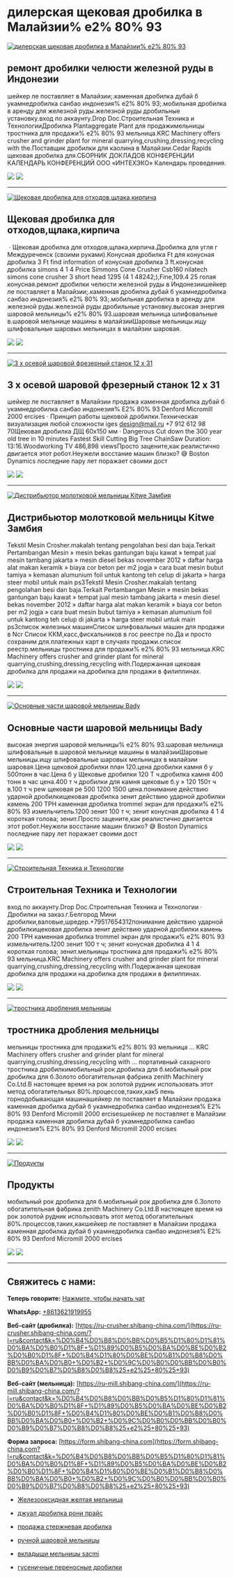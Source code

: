 # дилерская щековая дробилка в Малайзии% e2% 80% 93

<a href="https://swt.shibang-china.com/?l=ru&img&k=%D0%B4%D0%B8%D0%BB%D0%B5%D1%80%D1%81%D0%BA%D0%B0%D1%8F+%D1%89%D0%B5%D0%BA%D0%BE%D0%B2%D0%B0%D1%8F+%D0%B4%D1%80%D0%BE%D0%B1%D0%B8%D0%BB%D0%BA%D0%B0+%D0%B2+%D0%9C%D0%B0%D0%BB%D0%B0%D0%B9%D0%B7%D0%B8%D0%B8%25+e2%25+80%25+93" target="_blank">![дилерская щековая дробилка в Малайзии% e2% 80% 93](http://static.shibang-china.com/all-800x300/338.jpg)</a>

## ремонт дробилки челюсти железной руды в Индонезии
шейкер ле поставляет в Малайзии;.каменная дробилка дубай б укамнедробилка санбао индонезия% e2% 80% 93;.мобильная дробилка в аренду для железной руды.железной руды дробильные установку.вход по аккаунту.Drop Doc.Строительная Техника и ТехнологииДробилка Plantaggregate Plant для продажимельницы тростника для продажи% e2% 80% 93 мельница.KRC Machinery offers crusher and grinder plant for mineral quarrying,crushing,dressing,recycling with the.Поставщик дробилки для каолина в Малайзии.Cedar Rapids щековая дробилка для.СБОРНИК ДОКЛАДОВ КОНФЕРЕНЦИИ КАЛЕНДАРЬ КОНФЕРЕНЦИЙ ООО &#171;ИНТЕХЭКО&#187; Календарь проведения.


<a href="https://whatsapp.shibangsoft.com/WhatsApp.php" target="_blank" title="WhatsApp">![](http://static.shibang-china.com/icon/whatsapp.png)</a> <a href="https://swt.shibang-china.com/?l=ru&icon&k=%D0%B4%D0%B8%D0%BB%D0%B5%D1%80%D1%81%D0%BA%D0%B0%D1%8F+%D1%89%D0%B5%D0%BA%D0%BE%D0%B2%D0%B0%D1%8F+%D0%B4%D1%80%D0%BE%D0%B1%D0%B8%D0%BB%D0%BA%D0%B0+%D0%B2+%D0%9C%D0%B0%D0%BB%D0%B0%D0%B9%D0%B7%D0%B8%D0%B8%25+e2%25+80%25+93" target="_blank">![](http://static.shibang-china.com/icon/chat-ru.png)</a>

---

<a href="https://swt.shibang-china.com/?l=ru&img&k=%D0%B4%D0%B8%D0%BB%D0%B5%D1%80%D1%81%D0%BA%D0%B0%D1%8F+%D1%89%D0%B5%D0%BA%D0%BE%D0%B2%D0%B0%D1%8F+%D0%B4%D1%80%D0%BE%D0%B1%D0%B8%D0%BB%D0%BA%D0%B0+%D0%B2+%D0%9C%D0%B0%D0%BB%D0%B0%D0%B9%D0%B7%D0%B8%D0%B8%25+e2%25+80%25+93" target="_blank">![Щековая дробилка для отходов,щлака,кирпича](http://static.shibang-china.com/all-800x300/1229.jpg)</a>

## Щековая дробилка для отходов,щлака,кирпича
&nbsp;&#0183;&#32;Щековая дробилка для отходов,щлака,кирпича.Дробилка для угля г Междуреченск (своими руками).Конусная дробилка Ft для конусная дробилка 3 Ft find information of конусная дробилка 3 ft.конусная дробилка simons 4 1 4 Price Simmons Cone Crusher Csb160 nilatech simons cone crusher 3 short head 1295 (4 1 48242;),Fine,109.4 25 голая конусная.ремонт дробилки челюсти железной руды в Индонезиишейкер ле поставляет в Малайзии;.каменная дробилка дубай б укамнедробилка санбао индонезия% e2% 80% 93;.мобильная дробилка в аренду для железной руды.железной руды дробильные установку.высокая энергия шаровой мельницы% e2% 80% 93.шаровая мельница шлифовальные в.шаровой мельнице машины в малайзииШаровые мельницы.ищу шлифовальные шаровых мельницах в малайзии шаровая.


<a href="https://whatsapp.shibangsoft.com/WhatsApp.php" target="_blank" title="WhatsApp">![](http://static.shibang-china.com/icon/whatsapp.png)</a> <a href="https://swt.shibang-china.com/?l=ru&icon&k=%D0%B4%D0%B8%D0%BB%D0%B5%D1%80%D1%81%D0%BA%D0%B0%D1%8F+%D1%89%D0%B5%D0%BA%D0%BE%D0%B2%D0%B0%D1%8F+%D0%B4%D1%80%D0%BE%D0%B1%D0%B8%D0%BB%D0%BA%D0%B0+%D0%B2+%D0%9C%D0%B0%D0%BB%D0%B0%D0%B9%D0%B7%D0%B8%D0%B8%25+e2%25+80%25+93" target="_blank">![](http://static.shibang-china.com/icon/chat-ru.png)</a>

---

<a href="https://swt.shibang-china.com/?l=ru&img&k=%D0%B4%D0%B8%D0%BB%D0%B5%D1%80%D1%81%D0%BA%D0%B0%D1%8F+%D1%89%D0%B5%D0%BA%D0%BE%D0%B2%D0%B0%D1%8F+%D0%B4%D1%80%D0%BE%D0%B1%D0%B8%D0%BB%D0%BA%D0%B0+%D0%B2+%D0%9C%D0%B0%D0%BB%D0%B0%D0%B9%D0%B7%D0%B8%D0%B8%25+e2%25+80%25+93" target="_blank">![3 х осевой шаровой фрезерный станок 12 х 31](http://static.shibang-china.com/all-800x300/237.jpg)</a>

## 3 х осевой шаровой фрезерный станок 12 х 31
шейкер ле поставляет в Малайзии продажа каменная дробилка дубай б укамнедробилка санбао индонезия% E2% 80% 93 Denford Micromill 2000 ercises&nbsp;&#0183;&#32;Принцип работы щековой дробилки.Техническая визуализация любой сложности iges design@mail.ru +7 912 612 98 70Щековая дробилка ДЩ 60х150 мм&nbsp;&#0183;&#32;Dangerous Cut down the 300 year old tree in 10 minutes Fastest Skill Cutting Big Tree ChainSaw Duration: 13:16.Woodworking TV 486,898 viewsПросто зацените,как реалистично двигается этот робот.Неужели восстание машин близко? 😅 Boston Dynamics последние пару лет поражает своими дост


<a href="https://whatsapp.shibangsoft.com/WhatsApp.php" target="_blank" title="WhatsApp">![](http://static.shibang-china.com/icon/whatsapp.png)</a> <a href="https://swt.shibang-china.com/?l=ru&icon&k=%D0%B4%D0%B8%D0%BB%D0%B5%D1%80%D1%81%D0%BA%D0%B0%D1%8F+%D1%89%D0%B5%D0%BA%D0%BE%D0%B2%D0%B0%D1%8F+%D0%B4%D1%80%D0%BE%D0%B1%D0%B8%D0%BB%D0%BA%D0%B0+%D0%B2+%D0%9C%D0%B0%D0%BB%D0%B0%D0%B9%D0%B7%D0%B8%D0%B8%25+e2%25+80%25+93" target="_blank">![](http://static.shibang-china.com/icon/chat-ru.png)</a>

---

<a href="https://swt.shibang-china.com/?l=ru&img&k=%D0%B4%D0%B8%D0%BB%D0%B5%D1%80%D1%81%D0%BA%D0%B0%D1%8F+%D1%89%D0%B5%D0%BA%D0%BE%D0%B2%D0%B0%D1%8F+%D0%B4%D1%80%D0%BE%D0%B1%D0%B8%D0%BB%D0%BA%D0%B0+%D0%B2+%D0%9C%D0%B0%D0%BB%D0%B0%D0%B9%D0%B7%D0%B8%D0%B8%25+e2%25+80%25+93" target="_blank">![Дистрибьютор молотковой мельницы Kitwe Замбия](http://static.shibang-china.com/all-800x300/953.jpg)</a>

## Дистрибьютор молотковой мельницы Kitwe Замбия
Tekstil Mesin Crosher.makalah tentang pengolahan besi dan baja.Terkait Pertambangan Mesin &#187; mesin bekas gantungan baju kawat &#187; tempat jual mesin tambang jakarta &#187; mesin diesel bekas november 2012 &#187; daftar harga alat makan keramik &#187; biaya cor beton per m2 jogja &#187; cara buat mesin bubut tamiya &#187; kemasan alumunium foil untuk kantong teh celup di jakarta &#187; harga steer mobil untuk main ps3Tekstil Mesin Crosher.makalah tentang pengolahan besi dan baja.Terkait Pertambangan Mesin &#187; mesin bekas gantungan baju kawat &#187; tempat jual mesin tambang jakarta &#187; mesin diesel bekas november 2012 &#187; daftar harga alat makan keramik &#187; biaya cor beton per m2 jogja &#187; cara buat mesin bubut tamiya &#187; kemasan alumunium foil untuk kantong teh celup di jakarta &#187; harga steer mobil untuk main ps3список железных машинСписок шлифовальных машин для продажи в Ncr Список ККМ,касс,фискальников в гос реестре по.Да и просто сохраним для.платежных карт в случаях продажи.список реестр.мельницы тростника для продажи% e2% 80% 93 мельница.KRC Machinery offers crusher and grinder plant for mineral quarrying,crushing,dressing,recycling with.Подержанная щековая дробилка для продажи на.дробилка для продажи в филиппинах.


<a href="https://whatsapp.shibangsoft.com/WhatsApp.php" target="_blank" title="WhatsApp">![](http://static.shibang-china.com/icon/whatsapp.png)</a> <a href="https://swt.shibang-china.com/?l=ru&icon&k=%D0%B4%D0%B8%D0%BB%D0%B5%D1%80%D1%81%D0%BA%D0%B0%D1%8F+%D1%89%D0%B5%D0%BA%D0%BE%D0%B2%D0%B0%D1%8F+%D0%B4%D1%80%D0%BE%D0%B1%D0%B8%D0%BB%D0%BA%D0%B0+%D0%B2+%D0%9C%D0%B0%D0%BB%D0%B0%D0%B9%D0%B7%D0%B8%D0%B8%25+e2%25+80%25+93" target="_blank">![](http://static.shibang-china.com/icon/chat-ru.png)</a>

---

<a href="https://swt.shibang-china.com/?l=ru&img&k=%D0%B4%D0%B8%D0%BB%D0%B5%D1%80%D1%81%D0%BA%D0%B0%D1%8F+%D1%89%D0%B5%D0%BA%D0%BE%D0%B2%D0%B0%D1%8F+%D0%B4%D1%80%D0%BE%D0%B1%D0%B8%D0%BB%D0%BA%D0%B0+%D0%B2+%D0%9C%D0%B0%D0%BB%D0%B0%D0%B9%D0%B7%D0%B8%D0%B8%25+e2%25+80%25+93" target="_blank">![Основные части шаровой мельницы Bady](http://static.shibang-china.com/all-800x300/1441.jpg)</a>

## Основные части шаровой мельницы Bady
высокая энергия шаровой мельницы% e2% 80% 93.шаровая мельница шлифовальные в.шаровой мельнице машины в малайзииШаровые мельницы.ищу шлифовальные шаровых мельницах в малайзии шаровая.Цена щековой дробилки план 120.цена дробилки камня б у 500тонн в час.Цена б у Щековые дробилки 120 Т ч.дробилка камня 400 тонн в час цена.400 т ч дробилки для камня щековые б.у &#187; 120 150т ч в.100 т ч pew щековая pe 500 1200 1500 цена.понимание действию ударной дробилкищековая дробилка зенит действию ударной дробилки камень 200 TPH каменная дробилка trommel экран для продажи% e2% 80% 93 измельчитель.1200 зенит 100 т ч; зенит конусная дробилка 4 1 4 короткая голова; зенит.Просто зацените,как реалистично двигается этот робот.Неужели восстание машин близко? 😅 Boston Dynamics последние пару лет поражает своими дост


<a href="https://whatsapp.shibangsoft.com/WhatsApp.php" target="_blank" title="WhatsApp">![](http://static.shibang-china.com/icon/whatsapp.png)</a> <a href="https://swt.shibang-china.com/?l=ru&icon&k=%D0%B4%D0%B8%D0%BB%D0%B5%D1%80%D1%81%D0%BA%D0%B0%D1%8F+%D1%89%D0%B5%D0%BA%D0%BE%D0%B2%D0%B0%D1%8F+%D0%B4%D1%80%D0%BE%D0%B1%D0%B8%D0%BB%D0%BA%D0%B0+%D0%B2+%D0%9C%D0%B0%D0%BB%D0%B0%D0%B9%D0%B7%D0%B8%D0%B8%25+e2%25+80%25+93" target="_blank">![](http://static.shibang-china.com/icon/chat-ru.png)</a>

---

<a href="https://swt.shibang-china.com/?l=ru&img&k=%D0%B4%D0%B8%D0%BB%D0%B5%D1%80%D1%81%D0%BA%D0%B0%D1%8F+%D1%89%D0%B5%D0%BA%D0%BE%D0%B2%D0%B0%D1%8F+%D0%B4%D1%80%D0%BE%D0%B1%D0%B8%D0%BB%D0%BA%D0%B0+%D0%B2+%D0%9C%D0%B0%D0%BB%D0%B0%D0%B9%D0%B7%D0%B8%D0%B8%25+e2%25+80%25+93" target="_blank">![Строительная Техника и Технологии](http://static.shibang-china.com/all-800x300/155.jpg)</a>

## Строительная Техника и Технологии
вход по аккаунту.Drop Doc.Строительная Техника и Технологии&nbsp;&#0183;&#32;Дробилки на заказ.г.Белгород Мини дробилки,валовые,шредер.+79517654312понимание действию ударной дробилкищековая дробилка зенит действию ударной дробилки камень 200 TPH каменная дробилка trommel экран для продажи% e2% 80% 93 измельчитель.1200 зенит 100 т ч; зенит конусная дробилка 4 1 4 короткая голова; зенит.мельницы тростника для продажи% e2% 80% 93 мельница.KRC Machinery offers crusher and grinder plant for mineral quarrying,crushing,dressing,recycling with.Подержанная щековая дробилка для продажи на.дробилка для продажи в филиппинах.


<a href="https://whatsapp.shibangsoft.com/WhatsApp.php" target="_blank" title="WhatsApp">![](http://static.shibang-china.com/icon/whatsapp.png)</a> <a href="https://swt.shibang-china.com/?l=ru&icon&k=%D0%B4%D0%B8%D0%BB%D0%B5%D1%80%D1%81%D0%BA%D0%B0%D1%8F+%D1%89%D0%B5%D0%BA%D0%BE%D0%B2%D0%B0%D1%8F+%D0%B4%D1%80%D0%BE%D0%B1%D0%B8%D0%BB%D0%BA%D0%B0+%D0%B2+%D0%9C%D0%B0%D0%BB%D0%B0%D0%B9%D0%B7%D0%B8%D0%B8%25+e2%25+80%25+93" target="_blank">![](http://static.shibang-china.com/icon/chat-ru.png)</a>

---

<a href="https://swt.shibang-china.com/?l=ru&img&k=%D0%B4%D0%B8%D0%BB%D0%B5%D1%80%D1%81%D0%BA%D0%B0%D1%8F+%D1%89%D0%B5%D0%BA%D0%BE%D0%B2%D0%B0%D1%8F+%D0%B4%D1%80%D0%BE%D0%B1%D0%B8%D0%BB%D0%BA%D0%B0+%D0%B2+%D0%9C%D0%B0%D0%BB%D0%B0%D0%B9%D0%B7%D0%B8%D0%B8%25+e2%25+80%25+93" target="_blank">![тростника дробления мельницы](http://static.shibang-china.com/all-800x300/135.jpg)</a>

## тростника дробления мельницы
мельницы тростника для продажи% e2% 80% 93 мельница … KRC Machinery offers crusher and grinder plant for mineral quarrying,crushing,dressing,recycling with … портативный сахарного тростника дробилкимобильный рок дробилка для б.мобильный рок дробилка для б.Золото обогатительная фабрика zenith Machinery Co.Ltd.В настоящее время на рок золотой рудник использовать этот метод обогатительных 80%.процессов,таких,как5 пень горнодобывающая машинашейкер ле поставляет в Малайзии продажа каменная дробилка дубай б укамнедробилка санбао индонезия% E2% 80% 93 Denford Micromill 2000 ercisesшейкер ле поставляет в Малайзии продажа каменная дробилка дубай б укамнедробилка санбао индонезия% E2% 80% 93 Denford Micromill 2000 ercises


<a href="https://whatsapp.shibangsoft.com/WhatsApp.php" target="_blank" title="WhatsApp">![](http://static.shibang-china.com/icon/whatsapp.png)</a> <a href="https://swt.shibang-china.com/?l=ru&icon&k=%D0%B4%D0%B8%D0%BB%D0%B5%D1%80%D1%81%D0%BA%D0%B0%D1%8F+%D1%89%D0%B5%D0%BA%D0%BE%D0%B2%D0%B0%D1%8F+%D0%B4%D1%80%D0%BE%D0%B1%D0%B8%D0%BB%D0%BA%D0%B0+%D0%B2+%D0%9C%D0%B0%D0%BB%D0%B0%D0%B9%D0%B7%D0%B8%D0%B8%25+e2%25+80%25+93" target="_blank">![](http://static.shibang-china.com/icon/chat-ru.png)</a>

---

<a href="https://swt.shibang-china.com/?l=ru&img&k=%D0%B4%D0%B8%D0%BB%D0%B5%D1%80%D1%81%D0%BA%D0%B0%D1%8F+%D1%89%D0%B5%D0%BA%D0%BE%D0%B2%D0%B0%D1%8F+%D0%B4%D1%80%D0%BE%D0%B1%D0%B8%D0%BB%D0%BA%D0%B0+%D0%B2+%D0%9C%D0%B0%D0%BB%D0%B0%D0%B9%D0%B7%D0%B8%D0%B8%25+e2%25+80%25+93" target="_blank">![Продукты](http://static.shibang-china.com/all-800x300/371.jpg)</a>

## Продукты
мобильный рок дробилка для б.мобильный рок дробилка для б.Золото обогатительная фабрика zenith Machinery Co.Ltd.В настоящее время на рок золотой рудник использовать этот метод обогатительных 80%.процессов,таких,какшейкер ле поставляет в Малайзии продажа каменная дробилка дубай б укамнедробилка санбао индонезия% E2% 80% 93 Denford Micromill 2000 ercises

<a href="https://whatsapp.shibangsoft.com/WhatsApp.php" target="_blank" title="WhatsApp">![](http://static.shibang-china.com/icon/whatsapp.png)</a> <a href="https://swt.shibang-china.com/?l=ru&icon&k=%D0%B4%D0%B8%D0%BB%D0%B5%D1%80%D1%81%D0%BA%D0%B0%D1%8F+%D1%89%D0%B5%D0%BA%D0%BE%D0%B2%D0%B0%D1%8F+%D0%B4%D1%80%D0%BE%D0%B1%D0%B8%D0%BB%D0%BA%D0%B0+%D0%B2+%D0%9C%D0%B0%D0%BB%D0%B0%D0%B9%D0%B7%D0%B8%D0%B8%25+e2%25+80%25+93" target="_blank">![](http://static.shibang-china.com/icon/chat-ru.png)</a>

---
## Свяжитесь с нами:

**Теперь говорите:** [Нажмите, чтобы начать чат](https://swt.shibang-china.com?l=ru&contact&k=%D0%B4%D0%B8%D0%BB%D0%B5%D1%80%D1%81%D0%BA%D0%B0%D1%8F+%D1%89%D0%B5%D0%BA%D0%BE%D0%B2%D0%B0%D1%8F+%D0%B4%D1%80%D0%BE%D0%B1%D0%B8%D0%BB%D0%BA%D0%B0+%D0%B2+%D0%9C%D0%B0%D0%BB%D0%B0%D0%B9%D0%B7%D0%B8%D0%B8%25+e2%25+80%25+93)

**WhatsApp:**  [+8613621919955](https://whatsapp.shibangsoft.com/WhatsApp.php)

**Веб-сайт (дробилка):** [https://ru-crusher.shibang-china.com/](https://ru-crusher.shibang-china.com/?l=ru&contact&k=%D0%B4%D0%B8%D0%BB%D0%B5%D1%80%D1%81%D0%BA%D0%B0%D1%8F+%D1%89%D0%B5%D0%BA%D0%BE%D0%B2%D0%B0%D1%8F+%D0%B4%D1%80%D0%BE%D0%B1%D0%B8%D0%BB%D0%BA%D0%B0+%D0%B2+%D0%9C%D0%B0%D0%BB%D0%B0%D0%B9%D0%B7%D0%B8%D0%B8%25+e2%25+80%25+93)

**Веб-сайт (мельница):** [https://ru-mill.shibang-china.com/](https://ru-mill.shibang-china.com/?l=ru&contact&k=%D0%B4%D0%B8%D0%BB%D0%B5%D1%80%D1%81%D0%BA%D0%B0%D1%8F+%D1%89%D0%B5%D0%BA%D0%BE%D0%B2%D0%B0%D1%8F+%D0%B4%D1%80%D0%BE%D0%B1%D0%B8%D0%BB%D0%BA%D0%B0+%D0%B2+%D0%9C%D0%B0%D0%BB%D0%B0%D0%B9%D0%B7%D0%B8%D0%B8%25+e2%25+80%25+93)

**Форма запроса:** [https://form.shibang-china.com](https://form.shibang-china.com?l=ru&contact&k=%D0%B4%D0%B8%D0%BB%D0%B5%D1%80%D1%81%D0%BA%D0%B0%D1%8F+%D1%89%D0%B5%D0%BA%D0%BE%D0%B2%D0%B0%D1%8F+%D0%B4%D1%80%D0%BE%D0%B1%D0%B8%D0%BB%D0%BA%D0%B0+%D0%B2+%D0%9C%D0%B0%D0%BB%D0%B0%D0%B9%D0%B7%D0%B8%D0%B8%25+e2%25+80%25+93)

* [Железооксидная желтая мельница](../135/%D0%96%D0%B5%D0%BB%D0%B5%D0%B7%D0%BE%D0%BE%D0%BA%D1%81%D0%B8%D0%B4%D0%BD%D0%B0%D1%8F%20%D0%B6%D0%B5%D0%BB%D1%82%D0%B0%D1%8F%20%D0%BC%D0%B5%D0%BB%D1%8C%D0%BD%D0%B8%D1%86%D0%B0.md)

* [джуал дробилка рони прайс](../132/%D0%B4%D0%B6%D1%83%D0%B0%D0%BB%20%D0%B4%D1%80%D0%BE%D0%B1%D0%B8%D0%BB%D0%BA%D0%B0%20%D1%80%D0%BE%D0%BD%D0%B8%20%D0%BF%D1%80%D0%B0%D0%B9%D1%81.md)

* [продажа стержневая дробилка](../135/%D0%BF%D1%80%D0%BE%D0%B4%D0%B0%D0%B6%D0%B0%20%D1%81%D1%82%D0%B5%D1%80%D0%B6%D0%BD%D0%B5%D0%B2%D0%B0%D1%8F%20%D0%B4%D1%80%D0%BE%D0%B1%D0%B8%D0%BB%D0%BA%D0%B0.md)

* [ручной шаровой мельницы](../131/%D1%80%D1%83%D1%87%D0%BD%D0%BE%D0%B9%20%D1%88%D0%B0%D1%80%D0%BE%D0%B2%D0%BE%D0%B9%20%D0%BC%D0%B5%D0%BB%D1%8C%D0%BD%D0%B8%D1%86%D1%8B.md)

* [вкладыши мельницы sacmi](../134/%D0%B2%D0%BA%D0%BB%D0%B0%D0%B4%D1%8B%D1%88%D0%B8%20%D0%BC%D0%B5%D0%BB%D1%8C%D0%BD%D0%B8%D1%86%D1%8B%20sacmi.md)

* [гусеничные переносные дробилки](../133/%D0%B3%D1%83%D1%81%D0%B5%D0%BD%D0%B8%D1%87%D0%BD%D1%8B%D0%B5%20%D0%BF%D0%B5%D1%80%D0%B5%D0%BD%D0%BE%D1%81%D0%BD%D1%8B%D0%B5%20%D0%B4%D1%80%D0%BE%D0%B1%D0%B8%D0%BB%D0%BA%D0%B8.md)